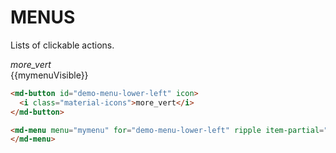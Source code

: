 # MENUS

Lists of clickable actions.

<div class="mdl-grid">
  <md-button id="demo-menu-lower-left" v-on:click="toggleMenu" icon ripple>
    <i class="material-icons">more_vert</i>
  </md-button>

  <div>{{mymenuVisible}}</div>

  <md-menu :menu.once="mymenu" :show.sync="mymenuVisible" for="demo-menu-lower-left" ripple item-partial="simple-menu-item">
  </md-menu>
</div>

```html
<md-button id="demo-menu-lower-left" icon>
  <i class="material-icons">more_vert</i>
</md-button>

<md-menu menu="mymenu" for="demo-menu-lower-left" ripple item-partial="simple-menu-item">
</md-menu>
```
